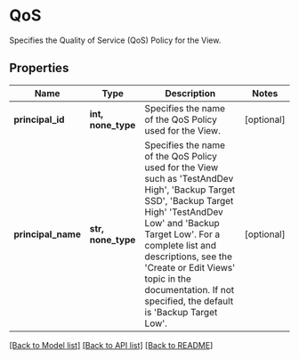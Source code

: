# QoS

Specifies the Quality of Service (QoS) Policy for the View.

## Properties
Name | Type | Description | Notes
------------ | ------------- | ------------- | -------------
**principal_id** | **int, none_type** | Specifies the name of the QoS Policy used for the View. | [optional] 
**principal_name** | **str, none_type** | Specifies the name of the QoS Policy used for the View such as   &#39;TestAndDev High&#39;, &#39;Backup Target SSD&#39;, &#39;Backup Target High&#39;   &#39;TestAndDev Low&#39; and &#39;Backup Target Low&#39;. For a complete list   and descriptions, see the &#39;Create or Edit Views&#39; topic in the   documentation. If not specified, the default is &#39;Backup Target Low&#39;. | [optional] 

[[Back to Model list]](../README.md#documentation-for-models) [[Back to API list]](../README.md#documentation-for-api-endpoints) [[Back to README]](../README.md)


